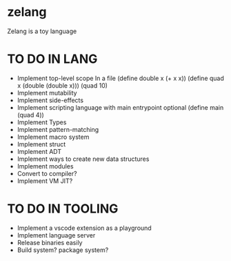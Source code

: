 # zelang
Zelang is a toy language


# TO DO IN LANG

- Implement top-level scope
In a file 
(define double x (+ x x))
(define quad x (double (double x)))
(quad 10)
- Implement mutability
- Implement side-effects
- Implement scripting language with main entrypoint optional
(define main (quad 4))
- Implement Types
- Implement pattern-matching
- Implement macro system
- Implement struct
- Implement ADT
- Implement ways to create new data structures
- Implement modules
- Convert to compiler?
- Implement VM JIT?

# TO DO IN TOOLING

- Implement a vscode extension as a playground
- Implement language server
- Release binaries easily
- Build system? package system?
